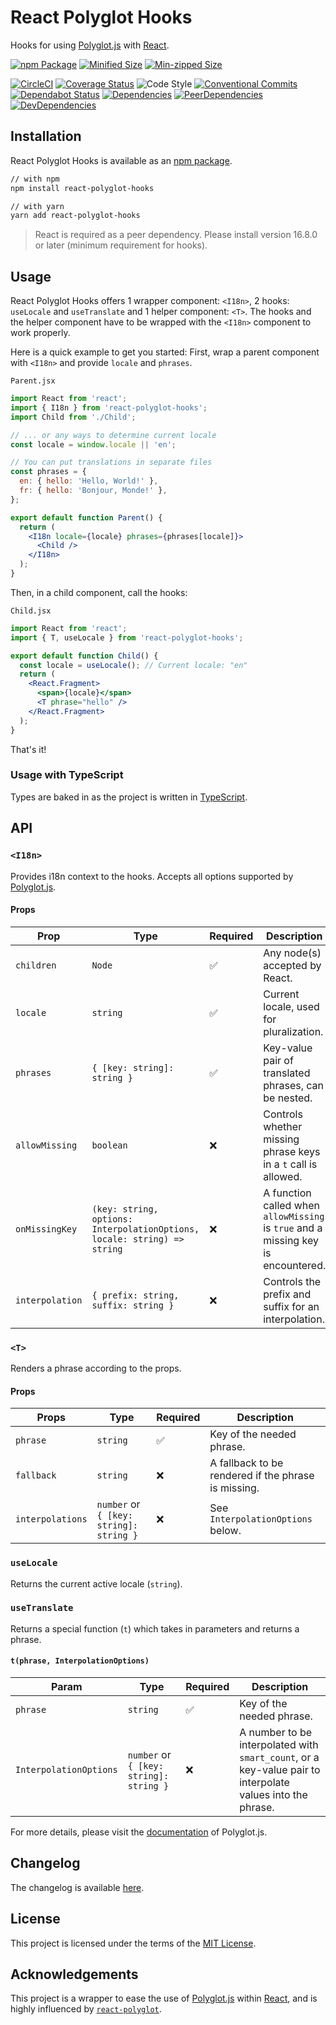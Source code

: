 # React Polyglot Hooks

Hooks for using [Polyglot.js](https://airbnb.io/polyglot.js) with [React](https://reactjs.org/).

[![npm Package](https://img.shields.io/npm/v/react-polyglot-hooks/latest.svg)](https://www.npmjs.com/package/react-polyglot-hooks)
[![Minified Size](https://img.shields.io/bundlephobia/min/react-polyglot-hooks)](https://bundlephobia.com/result?p=react-polyglot-hooks@latest)
[![Min-zipped Size](https://img.shields.io/bundlephobia/minzip/react-polyglot-hooks)](https://bundlephobia.com/result?p=react-polyglot-hooks@latest)

[![CircleCI](https://img.shields.io/circleci/project/github/pmmmwh/react-polyglot-hooks/master.svg)](https://circleci.com/gh/pmmmwh/react-polyglot-hooks/tree/master)
[![Coverage Status](https://img.shields.io/codecov/c/github/pmmmwh/react-polyglot-hooks/master.svg)](https://codecov.io/gh/pmmmwh/react-polyglot-hooks/branch/master)
![Code Style](https://img.shields.io/badge/code_style-prettier-ff69b4.svg?logo=prettier)
[![Conventional Commits](https://img.shields.io/badge/Conventional%20Commits-1.0.0-yellow.svg)](https://conventionalcommits.org)
[![Dependabot Status](https://api.dependabot.com/badges/status?host=github&repo=pmmmwh/react-polyglot-hooks)](https://dependabot.com)
[![Dependencies](https://david-dm.org/pmmmwh/react-polyglot-hooks/master/status.svg)](https://david-dm.org/pmmmwh/react-polyglot-hooks/master)
[![PeerDependencies](https://david-dm.org/pmmmwh/react-polyglot-hooks/master/peer-status.svg)](https://david-dm.org/pmmmwh/react-polyglot-hooks/master?type=peer)
[![DevDependencies](https://david-dm.org/pmmmwh/react-polyglot-hooks/master/dev-status.svg)](https://david-dm.org/pmmmwh/react-polyglot-hooks/master?type=dev)

## Installation

React Polyglot Hooks is available as an [npm package](https://www.npmjs.com/package/react-polyglot-hooks).

```sh
// with npm
npm install react-polyglot-hooks

// with yarn
yarn add react-polyglot-hooks
```

> React is required as a peer dependency.
> Please install version 16.8.0 or later (minimum requirement for hooks).

## Usage

React Polyglot Hooks offers 1 wrapper component: `<I18n>`, 2 hooks: `useLocale` and `useTranslate` and 1 helper component: `<T>`.
The hooks and the helper component have to be wrapped with the `<I18n>` component to work properly.

Here is a quick example to get you started:
First, wrap a parent component with `<I18n>` and provide `locale` and `phrases`.

`Parent.jsx`

```jsx
import React from 'react';
import { I18n } from 'react-polyglot-hooks';
import Child from './Child';

// ... or any ways to determine current locale
const locale = window.locale || 'en';

// You can put translations in separate files
const phrases = {
  en: { hello: 'Hello, World!' },
  fr: { hello: 'Bonjour, Monde!' },
};

export default function Parent() {
  return (
    <I18n locale={locale} phrases={phrases[locale]}>
      <Child />
    </I18n>
  );
}
```

Then, in a child component, call the hooks:

`Child.jsx`

```jsx
import React from 'react';
import { T, useLocale } from 'react-polyglot-hooks';

export default function Child() {
  const locale = useLocale(); // Current locale: "en"
  return (
    <React.Fragment>
      <span>{locale}</span>
      <T phrase="hello" />
    </React.Fragment>
  );
}
```

That's it!

### Usage with TypeScript

Types are baked in as the project is written in [TypeScript](https://www.typescriptlang.org/).

## API

### `<I18n>`

Provides i18n context to the hooks. Accepts all options supported by [Polyglot.js](https://airbnb.io/polyglot.js).

#### Props

| Prop            | Type                                                                     | Required | Description                                                                       |
| --------------- | ------------------------------------------------------------------------ | -------- | --------------------------------------------------------------------------------- |
| `children`      | `Node`                                                                   | ✅       | Any node(s) accepted by React.                                                    |
| `locale`        | `string`                                                                 | ✅       | Current locale, used for pluralization.                                           |
| `phrases`       | `{ [key: string]: string }`                                              | ✅       | Key-value pair of translated phrases, can be nested.                              |
| `allowMissing`  | `boolean`                                                                | ❌       | Controls whether missing phrase keys in a `t` call is allowed.                    |
| `onMissingKey`  | `(key: string, options: InterpolationOptions, locale: string) => string` | ❌       | A function called when `allowMissing` is `true` and a missing key is encountered. |
| `interpolation` | `{ prefix: string, suffix: string }`                                     | ❌       | Controls the prefix and suffix for an interpolation.                              |

### `<T>`

Renders a phrase according to the props.

#### Props

| Props            | Type                                    | Required | Description                                         |
| ---------------- | --------------------------------------- | -------- | --------------------------------------------------- |
| `phrase`         | `string`                                | ✅       | Key of the needed phrase.                           |
| `fallback`       | `string`                                | ❌       | A fallback to be rendered if the phrase is missing. |
| `interpolations` | `number` or `{ [key: string]: string }` | ❌       | See `InterpolationOptions` below.                   |

### `useLocale`

Returns the current active locale (`string`).

### `useTranslate`

Returns a special function (`t`) which takes in parameters and returns a phrase.

#### `t(phrase, InterpolationOptions)`

| Param                  | Type                                    | Required | Description                                                                                                |
| ---------------------- | --------------------------------------- | -------- | ---------------------------------------------------------------------------------------------------------- |
| `phrase`               | `string`                                | ✅       | Key of the needed phrase.                                                                                  |
| `InterpolationOptions` | `number` or `{ [key: string]: string }` | ❌       | A number to be interpolated with `smart_count`, or a key-value pair to interpolate values into the phrase. |

For more details, please visit the [documentation](https://airbnb.io/polyglot.js) of Polyglot.js.

## Changelog

The changelog is available [here](/CHANGELOG.md).

## License

This project is licensed under the terms of the
[MIT License](/LICENSE).

## Acknowledgements

This project is a wrapper to ease the use of [Polyglot.js](https://airbnb.io/polyglot.js) within [React](https://reactjs.org/), and is highly influenced by [`react-polyglot`](https://github.com/nayaabkhan/react-polyglot).

